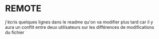 # REMOTE
j'écris quelques lignes dans le readme
qu'on va modifier plus tard 
car il y aura un conflit entre deux utilisateurs
sur les différences de modifications du fichier

